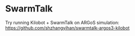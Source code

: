 # SwarmTalk

Try running Kilobot + SwarmTalk on ARGoS simulation: https://github.com/shzhangyihan/swarmtalk-argos3-kilobot
